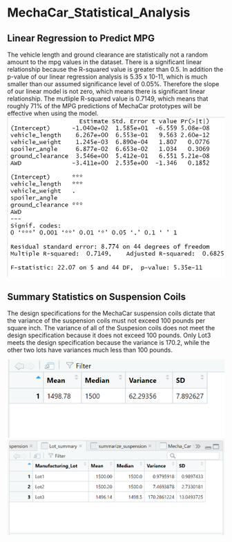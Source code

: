 # MechaCar_Statistical_Analysis

## Linear Regression to Predict MPG
The vehicle length and ground clearance are statistically not a random amount to the mpg values in the dataset. There is a significant linear relationship because the R-squared value is greater than 0.5.  In addition the p-value of our linear regression analysis is 5.35 x 10-11, which is much smaller than our assumed significance level of 0.05%. Therefore the slope of our linear model is not zero, which means there is significant linear relationship. The mutliple R-squared value is 0.7149, which means that roughly 71% of the MPG predictions of MechaCar prototypes will be effective when using the model.
![Linearregresssion](/Linearregression.PNG)


 ## Summary Statistics on Suspension Coils
 The design specifications for the MechaCar suspension coils dictate that the variance of the suspension coils must not exceed 100 pounds per square inch. The variance of all of the Suspesion coils does not meet the design specification because it does not exceed 100 pounds. Only Lot3 meets the design specification because the variance is 170.2, while the other two lots have variances much less than 100 pounds. 
 
 ![summarizesuspension](/summarizesuspension.PNG)
 ![lotsummary](/lotsummary.PNG)
